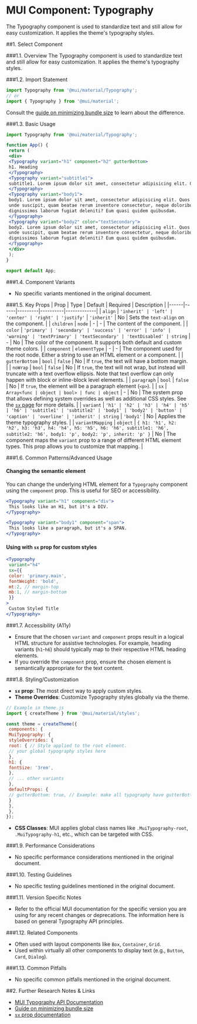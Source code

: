 # MUI Component: Typography

The Typography component is used to standardize text and still allow for easy customization. It applies the theme's typography styles.

##1. Select Component

###1.1. Overview
The Typography component is used to standardize text and still allow for easy customization. It applies the theme's typography styles.

###1.2. Import Statement
```javascript
import Typography from '@mui/material/Typography';
// or
import { Typography } from '@mui/material';
```
Consult the [guide on minimizing bundle size](https://mui.com/material-ui/guides/minimizing-bundle-size/) to learn about the difference.

###1.3. Basic Usage
```jsx
import Typography from '@mui/material/Typography';

function App() {
 return (
 <div>
 <Typography variant="h1" component="h2" gutterBottom>
 h1. Heading
 </Typography>
 <Typography variant="subtitle1">
 subtitle1. Lorem ipsum dolor sit amet, consectetur adipisicing elit. Quos blanditiis tenetur
 </Typography>
 <Typography variant="body1">
 body1. Lorem ipsum dolor sit amet, consectetur adipisicing elit. Quos blanditiis tenetur
 unde suscipit, quam beatae rerum inventore consectetur, neque doloribus, cupiditate numquam
 dignissimos laborum fugiat deleniti? Eum quasi quidem quibusdam.
 </Typography>
 <Typography variant="body2" color="textSecondary">
 body2. Lorem ipsum dolor sit amet, consectetur adipisicing elit. Quos blanditiis tenetur
 unde suscipit, quam beatae rerum inventore consectetur, neque doloribus, cupiditate numquam
 dignissimos laborum fugiat deleniti? Eum quasi quidem quibusdam.
 </Typography>
 </div>
 );
}

export default App;
```

###1.4. Component Variants
- No specific variants mentioned in the original document.

###1.5. Key Props
| Prop | Type | Default | Required | Description |
|------|------|---------|----------|-------------|
| `align` | `'inherit' | 'left' | 'center' | 'right' | 'justify'` | `'inherit'` | No | Sets the `text-align` on the component. |
| `children` | `node` | - | - | The content of the component. |
| `color` | `'primary' | 'secondary' | 'success' | 'error' | 'info' | 'warning' | 'textPrimary' | 'textSecondary' | 'textDisabled' | string` | - | No | The color of the component. It supports both default and custom theme colors. |
| `component` | `elementType` | - | - | The component used for the root node. Either a string to use an HTML element or a component. |
| `gutterBottom` | `bool` | `false` | No | If `true`, the text will have a bottom margin. |
| `noWrap` | `bool` | `false` | No | If `true`, the text will not wrap, but instead will truncate with a text overflow ellipsis. Note that text overflow can only happen with block or inline-block level elements. |
| `paragraph` | `bool` | `false` | No | If `true`, the element will be a paragraph element (`<p>`). |
| `sx` | `Array<func | object | bool> | func | object` | - | No | The system prop that allows defining system overrides as well as additional CSS styles. See the [`sx` page](https://mui.com/system/the-sx-prop/) for more details. |
| `variant` | `'h1' | 'h2' | 'h3' | 'h4' | 'h5' | 'h6' | 'subtitle1' | 'subtitle2' | 'body1' | 'body2' | 'button' | 'caption' | 'overline' | 'inherit' | string` | `'body1'` | No | Applies the theme typography styles. |
| `variantMapping` | `object` | `{ h1: 'h1', h2: 'h2', h3: 'h3', h4: 'h4', h5: 'h5', h6: 'h6', subtitle1: 'h6', subtitle2: 'h6', body1: 'p', body2: 'p', inherit: 'p' }` | No | The component maps the `variant` prop to a range of different HTML element types. This prop allows you to customize that mapping. |

###1.6. Common Patterns/Advanced Usage
#### Changing the semantic element
You can change the underlying HTML element for a `Typography` component using the `component` prop. This is useful for SEO or accessibility.
```jsx
<Typography variant="h1" component="div">
 This looks like an H1, but it's a DIV.
</Typography>

<Typography variant="body1" component="span">
 This looks like a paragraph, but it's a SPAN.
</Typography>
```
#### Using with `sx` prop for custom styles
```jsx
<Typography
 variant="h4"
 sx={{
 color: 'primary.main',
 fontWeight: 'bold',
 mt:2, // margin-top
 mb:1, // margin-bottom
 }}
>
 Custom Styled Title
</Typography>
```

###1.7. Accessibility (A11y)
- Ensure that the chosen `variant` and `component` props result in a logical HTML structure for assistive technologies. For example, heading variants (`h1`-`h6`) should typically map to their respective HTML heading elements.
- If you override the `component` prop, ensure the chosen element is semantically appropriate for the text content.

###1.8. Styling/Customization
- **`sx` prop**: The most direct way to apply custom styles.
- **Theme Overrides**: Customize Typography styles globally via the theme.
```javascript
// Example in theme.js
import { createTheme } from '@mui/material/styles';

const theme = createTheme({
 components: {
 MuiTypography: {
 styleOverrides: {
 root: { // Style applied to the root element.
 // your global typography styles here
 },
 h1: {
 fontSize: '3rem',
 },
 // ... other variants
 },
 defaultProps: {
 // gutterBottom: true, // Example: make all typography have gutterBottom by default
 }
 },
 },
});
```
- **CSS Classes**: MUI applies global class names like `.MuiTypography-root`, `.MuiTypography-h1`, etc., which can be targeted with CSS.

###1.9. Performance Considerations
- No specific performance considerations mentioned in the original document.

###1.10. Testing Guidelines
- No specific testing guidelines mentioned in the original document.

###1.11. Version Specific Notes
- Refer to the official MUI documentation for the specific version you are using for any recent changes or deprecations. The information here is based on general Typography API principles.

###1.12. Related Components
- Often used with layout components like `Box`, `Container`, `Grid`.
- Used within virtually all other components to display text (e.g., `Button`, `Card`, `Dialog`).

###1.13. Common Pitfalls
- No specific common pitfalls mentioned in the original document.

##2. Further Research Notes & Links
- [MUI Typography API Documentation](https://mui.com/material-ui/api/typography/)
- [Guide on minimizing bundle size](https://mui.com/material-ui/guides/minimizing-bundle-size/)
- [`sx` prop documentation](https://mui.com/system/the-sx-prop/)